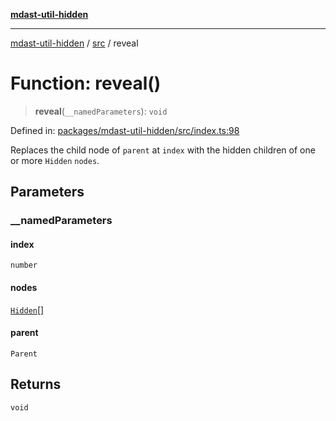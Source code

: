 [**mdast-util-hidden**](../../README.md)

***

[mdast-util-hidden](../../README.md) / [src](../README.md) / reveal

# Function: reveal()

> **reveal**(`__namedParameters`): `void`

Defined in: [packages/mdast-util-hidden/src/index.ts:98](https://github.com/Xunnamius/unified-utils/blob/cb7fc64dac3d9c7f331f6a8a6d41a910a5dc8019/packages/mdast-util-hidden/src/index.ts#L98)

Replaces the child node of `parent` at `index` with the hidden children of
one or more `Hidden` `nodes`.

## Parameters

### \_\_namedParameters

#### index

`number`

#### nodes

[`Hidden`](../interfaces/Hidden.md)[]

#### parent

`Parent`

## Returns

`void`
